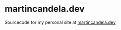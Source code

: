 # martincandela.dev

Sourcecode for my personal site at [martincandela.dev](https://martincandela.dev)
